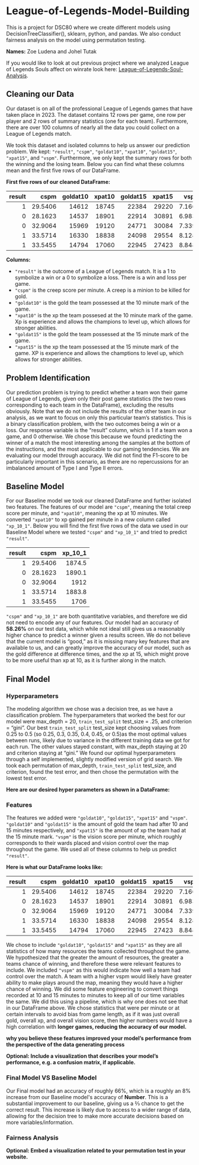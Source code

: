 # League-of-Legends-Model-Building
This is a project for DSC80 where we create different models using DecisionTreeClassifier(), sklearn, python, and pandas. We also conduct fairness analysis on the model using permutation testing.

**Names:** Zoe Ludena and Johel Tutak

If you would like to look at out previous project where we analyzed League of Legends Souls affect on winrate look here: <a href="https://zoeludena.github.io/League-Of-Legends-Soul-Analysis/">League-of-Legends-Soul-Analysis</a>.

## Cleaning our Data
Our dataset is on all of the professional League of Legends games that have taken place in 2023. The dataset contains 12 rows per game, one row per player and 2 rows of summary statistics (one for each team). Furthermore, there are over 100 columns of nearly all the data you could collect on a League of Legends match.

We took this dataset and isolated columns to help us answer our prediction problem. We kept: `"result"`, `"cspm"`, `"goldat10"`, `"xpat10"`, `"goldat15"`, `"xpat15"`, and `"vspm"`. Furthermore, we only kept the summary rows for both the winning and the losing team. Below you can find what these columns mean and the first five rows of our DataFrame.

**First five rows of our cleaned DataFrame:**

|   result |    cspm |   goldat10 |   xpat10 |   goldat15 |   xpat15 |   vspm |
|---------:|--------:|-----------:|---------:|-----------:|---------:|-------:|
|        1 | 29.5406 |      14612 |    18745 |      22384 |    29220 | 7.1669 |
|        0 | 28.1623 |      14537 |    18901 |      22914 |    30891 | 6.9832 |
|        0 | 32.9064 |      15969 |    19120 |      24771 |    30084 | 7.3399 |
|        1 | 33.5714 |      16330 |    18838 |      24098 |    29554 | 8.1281 |
|        1 | 33.5455 |      14794 |    17060 |      22945 |    27423 | 8.8485 |

**Columns:**
- `"result"` is the outcome of a League of Legends match. It is a 1 to symbolize a win or a 0 to symbolize a loss. There is a win and loss per game.
- `"cspm"` is the creep score per minute. A creep is a minion to be killed for gold.
- `"goldat10"` is the gold the team possessed at the 10 minute mark of the game.
- `"xpat10"` is the xp the team possesed at the 10 minute mark of the game. Xp is experience and allows the champions to level up, which allows for stronger abilities.
- `"goldat15"` is the gold the team possessed at the 15 minute mark of the game.
- `"xpat15"` is the xp the team possessed at the 15 minute mark of the game. XP is experience and allows the champtions to level up, which allows for stronger abilities.

## Problem Identification
Our prediction problem is trying to predict whether a team won their game of League of Legends, given only their post game statistics (the two rows corresponding to each team in the DataFrame), excluding the results obviously. Note that we do not include the results of the other team in our analysis, as we want to focus on only this particular team’s statistics. This is a binary classification problem, with the two outcomes being a win or a loss. Our response variable is the “result” column, which is 1 if a team won a game, and 0 otherwise. We chose this because we found predicting the winner of a match the most interesting among the samples at the bottom of the instructions, and the most applicable to our gaming tendencies. We are evaluating our model through accuracy. We did not find the F1-score to be particularly important in this scenario, as there are no repercussions for an imbalanced amount of Type I and Type II errors.

## Baseline Model
For our Baseline model we took our cleaned DataFrame and further isolated two features. The features of our model are `"cspm"`, meaning the total creep score per minute, and `"xpat10"`, meaning the xp at 10 minutes. We converted `"xpat10"` to xp gained per minute in a new column called `"xp_10_1"`. Below you will find the first five rows of the data we used in our Baseline Model where we tested `"cspm"` and `"xp_10_1"` and tried to predict `"result"`.

|   result |    cspm |   xp_10_1 |
|---------:|--------:|----------:|
|        1 | 29.5406 |    1874.5 |
|        0 | 28.1623 |    1890.1 |
|        0 | 32.9064 |    1912   |
|        1 | 33.5714 |    1883.8 |
|        1 | 33.5455 |    1706   |

`"cspm"` and `"xp_10_1"` are both quantitative variables, and therefore we did not need to encode any of our features. Our model had an accuracy of **58.26%** on our test data, which while not ideal still gives us a reasonably higher chance to predict a winner given a results screen. We do not believe that the current model is “good,” as it is missing many key features that are available to us, and can greatly improve the accuracy of our model, such as the gold difference at difference times, and the xp at 15, which might prove to be more useful than xp at 10, as it is further along in the match.

## Final Model
### Hyperparameters
The modeling algorithm we chose was a decision tree, as we have a classification problem. The hyperparameters that worked the best for our model were max_depth = 20, `train_test_split` test_size = .25, and criterion = “gini”. Our best `train_test_split` test_size kept choosing values from 0.25 to 0.5 (so 0.25, 0.3, 0.35, 0.4, 0.45, or 0.5)as the most optimal values between runs, likely due to variance in the different training data we got for each run. The other values stayed constant, with max_depth staying at 20 and criterion staying at “gini.” We found our optimal hyperparameters through a self implemented, slightly modified version of grid search. We took each permutation of max_depth, `train_test_split` test_size, and criterion, found the test error, and then chose the permutation with the lowest test error.

**Here are our desired hyper parameters as shown in a DataFrame:**


### Features
The features we added were `"goldat10"`, `"goldat15"`, `"xpat15"` and `"vspm"`. `"goldat10"` and `"goldat15"` is the amount of gold the team had after 10 and 15 minutes respectively, and `"xpat15"` is the amount of xp the team had at the 15 minute mark. `"vspm"` is the vision score per minute, which roughly corresponds to their wards placed and vision control over the map throughout the game. We used all of these columns to help us predict `"result"`.

**Here is what our DataFrame looks like:**

|   result |    cspm |   goldat10 |   xpat10 |   goldat15 |   xpat15 |   vspm |
|---------:|--------:|-----------:|---------:|-----------:|---------:|-------:|
|        1 | 29.5406 |      14612 |    18745 |      22384 |    29220 | 7.1669 |
|        0 | 28.1623 |      14537 |    18901 |      22914 |    30891 | 6.9832 |
|        0 | 32.9064 |      15969 |    19120 |      24771 |    30084 | 7.3399 |
|        1 | 33.5714 |      16330 |    18838 |      24098 |    29554 | 8.1281 |
|        1 | 33.5455 |      14794 |    17060 |      22945 |    27423 | 8.8485 |

We chose to include `"goldat10"`, `"goldat15"` and `"xpat15"` as they are all statistics of how many resources the teams collected throughout the game. We hypothesized that the greater the amount of resources, the greater a teams chance of winning, and therefore these were relevant features to include. We included `"vspm"` as this would indicate how well a team had control over the match. A team with a higher vspm would likely have greater ability to make plays around the map, meaning they would have a higher chance of winning. We did some feature engineering to convert things recorded at 10 and 15 minutes to minutes to keep all of our time variables the same. We did this using a pipeline, which is why one does not see that in our DataFrame above. We chose statistics that were per minute or at certain intervals to avoid bias from game length, as if it was just overall gold, overall xp, and overall vision score, then higher numbers would have a high correlation with **longer games, reducing the accuracy of our model.**

**why you believe these features improved your model’s performance from the perspective of the data generating process**

**Optional: Include a visualization that describes your model’s performance, e.g. a confusion matrix, if applicable.**

### Final Model VS Baseline Model
Our Final model had an accuracy of roughly 66%, which is a roughly an 8% increase from our Baseline model's accuracy of **Number**. This is a substantial improvement to our baseline, giving us a ⅔ chance to get the correct result. This increase is likely due to access to a wider range of data, allowing for the decision tree to make more accurate decisions based on more variables/information.

### Fairness Analysis
**Optional: Embed a visualization related to your permutation test in your website.**